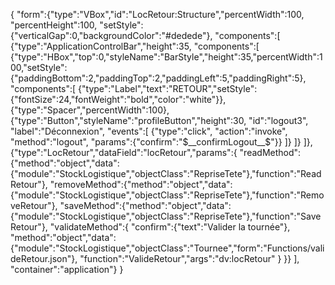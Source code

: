 {
"form":{"type":"VBox","id":"LocRetour:Structure","percentWidth":100, "percentHeight":100, "setStyle":{"verticalGap":0,"backgroundColor":"#dedede"},
"components":[
	{"type":"ApplicationControlBar","height":35,
	"components":[
		{"type":"HBox","top":0,"styleName":"BarStyle","height":35,"percentWidth":100,"setStyle":{"paddingBottom":2,"paddingTop":2,"paddingLeft":5,"paddingRight":5},
		"components":[
			{"type":"Label","text":"RETOUR","setStyle":{"fontSize":24,"fontWeight":"bold","color":"white"}},
			{"type":"Spacer","percentWidth":100},
			{"type":"Button","styleName":"profileButton","height":30, "id":"logout3", "label":"Déconnexion", "events":[
				{"type":"click", "action":"invoke", "method":"logout", "params":{"confirm":"$__confirmLogout__$"}}
			]}
		]}
	]},
	{"type":"LocRetour","dataField":"locRetour","params":{
		"readMethod":{"method":"object","data":{"module":"StockLogistique","objectClass":"RepriseTete"},"function":"ReadRetour"},
		"removeMethod":{"method":"object","data":{"module":"StockLogistique","objectClass":"RepriseTete"},"function":"RemoveRetour"},
		"saveMethod":{"method":"object","data":{"module":"StockLogistique","objectClass":"RepriseTete"},"function":"SaveRetour"},
		"validateMethod":{
			"confirm":{"text":"Valider la tournée"},
			"method":"object","data":{"module":"StockLogistique","objectClass":"Tournee","form":"Functions/valideRetour.json"},
			"function":"ValideRetour","args":"dv:locRetour"
		}
	}}
],
"container":"application"}
}
